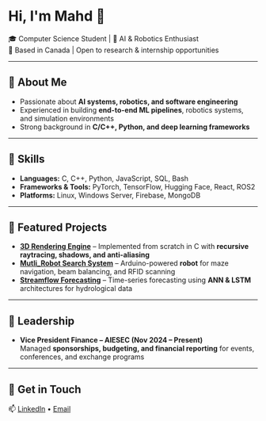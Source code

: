 # Hi, I'm Mahd 👋

🎓 Computer Science Student | 🤖 AI & Robotics Enthusiast  
📍 Based in Canada | Open to research & internship opportunities

---

## 🔹 About Me
- Passionate about **AI systems, robotics, and software engineering**  
- Experienced in building **end-to-end ML pipelines**, robotics systems, and simulation environments  
- Strong background in **C/C++, Python, and deep learning frameworks**  

---

## 🔹 Skills
- **Languages:** C, C++, Python, JavaScript, SQL, Bash  
- **Frameworks & Tools:** PyTorch, TensorFlow, Hugging Face, React, ROS2  
- **Platforms:** Linux, Windows Server, Firebase, MongoDB  

---

## 🔹 Featured Projects
- **[3D Rendering Engine](https://github.com/yourrepo)** – Implemented from scratch in C with **recursive raytracing, shadows, and anti-aliasing**  
- **[Mutli_Robot Search System](https://github.com/Captiosus510/multi_robot_allocation)** – Arduino-powered **robot** for maze navigation, beam balancing, and RFID scanning  
- **[Streamflow Forecasting](https://drive.google.com/drive/folders/1E5Bbr-i3Hhuaqn_t5miDBL-0v3V0v1HB?usp=sharing)** – Time-series forecasting using **ANN & LSTM** architectures for hydrological data  

---

## 🔹 Leadership
- **Vice President Finance – AIESEC (Nov 2024 – Present)**  
  Managed **sponsorships, budgeting, and financial reporting** for events, conferences, and exchange programs  

---

## 🔹 Get in Touch
📫 [LinkedIn](https://linkedin.com/in/yourprofile) • [Email](mailto:youremail@example.com)  
